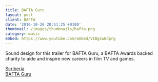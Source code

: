 ```yaml
---
title: BAFTA Guru
layout: post
client: BAFTA
date: '2016-10-26 20:51:25 +0100'
thumbnail: /images/thumbnails/bafta.png
category: music
embed: https://www.youtube.com/embed/VIBgzwBdprg
---
```


Sound design for this trailer for BAFTA Guru, a BAFTA Awards backed charity to aide and inspire new careers in film TV and games.

[Scriberia](http://www.scriberia.co.uk/)  
[BAFTA Guru](http://guru.bafta.org/)
